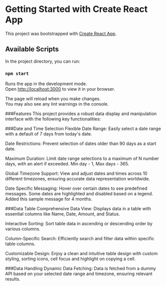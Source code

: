 # Getting Started with Create React App

This project was bootstrapped with [Create React App](https://github.com/facebook/create-react-app).

## Available Scripts

In the project directory, you can run:

### `npm start`

Runs the app in the development mode.\
Open [http://localhost:3000](http://localhost:3000) to view it in your browser.

The page will reload when you make changes.\
You may also see any lint warnings in the console.

###Features
This project provides a robust data display and manipulation interface with the following key functionalities:

###Date and Time Selection
Flexible Date Range: Easily select a date range with a default of 7 days from today's date.

Date Restrictions: Prevent selection of dates older than 90 days as a start date.

Maximum Duration: Limit date range selections to a maximum of N number days, with an alert if exceeded. Min day - 1, Max days - 365.

Global Timezone Support: View and adjust dates and times across 10 different timezones, ensuring accurate data representation worldwide.

Date Specific Messaging: Hover over certain dates to see predefined messages. Some dates are highlighted and disabled based on a legend. Added this sample message for 4 months.

###Data Table
Comprehensive Data View: Displays data in a table with essential columns like Name, Date, Amount, and Status.

Interactive Sorting: Sort table data in ascending or descending order by various columns.

Column-Specific Search: Efficiently search and filter data within specific table columns.

Customizable Design: Enjoy a clean and intuitive table design with custom styling, sorting icons, cell focus and highlight on copying a cell.

###Data Handling
Dynamic Data Fetching: Data is fetched from a dummy API based on your selected date range and timezone, ensuring relevant results.

